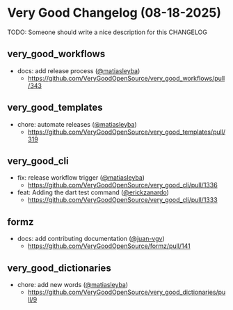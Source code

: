 # Very Good Changelog (08-18-2025)

TODO: Someone should write a nice description for this CHANGELOG

## very_good_workflows
- docs: add release process ([@matiasleyba](https://github.com/matiasleyba))
	- https://github.com/VeryGoodOpenSource/very_good_workflows/pull/343

## very_good_templates
- chore: automate releases ([@matiasleyba](https://github.com/matiasleyba))
	- https://github.com/VeryGoodOpenSource/very_good_templates/pull/319

## very_good_cli
- fix: release workflow trigger ([@matiasleyba](https://github.com/matiasleyba))
	- https://github.com/VeryGoodOpenSource/very_good_cli/pull/1336
- feat: Adding the dart test command ([@erickzanardo](https://github.com/erickzanardo))
	- https://github.com/VeryGoodOpenSource/very_good_cli/pull/1333

## formz
- docs: add contributing documentation ([@juan-vgv](https://github.com/juan-vgv))
	- https://github.com/VeryGoodOpenSource/formz/pull/141

## very_good_dictionaries
- chore: add new words ([@matiasleyba](https://github.com/matiasleyba))
	- https://github.com/VeryGoodOpenSource/very_good_dictionaries/pull/9
